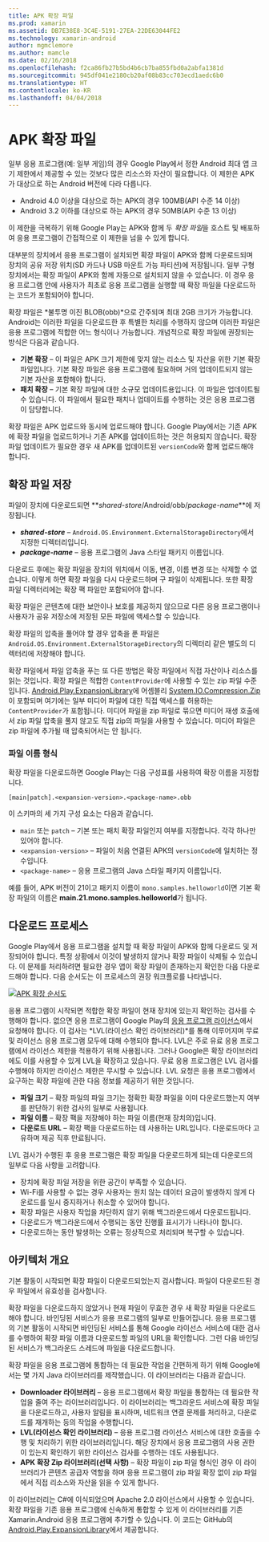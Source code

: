 ```yaml
---
title: APK 확장 파일
ms.prod: xamarin
ms.assetid: DB7E38E8-3C4E-5191-27EA-22DE63044FE2
ms.technology: xamarin-android
author: mgmclemore
ms.author: mamcle
ms.date: 02/16/2018
ms.openlocfilehash: f2ca86fb27b5bd4b6cb7ba855fbd0a2abfa1381d
ms.sourcegitcommit: 945df041e2180cb20af08b83cc703ecd1aedc6b0
ms.translationtype: HT
ms.contentlocale: ko-KR
ms.lasthandoff: 04/04/2018
---
```

# <a name="apk-expansion-files"></a>APK 확장 파일

일부 응용 프로그램(예: 일부 게임)의 경우 Google Play에서 정한 Android 최대 앱 크기 제한에서 제공할 수 있는 것보다 많은 리소스와 자산이 필요합니다. 이 제한은 APK가 대상으로 하는 Android 버전에 다라 다릅니다.

-  Android 4.0 이상을 대상으로 하는 APK의 경우 100MB(API 수준 14 이상)
-  Android 3.2 이하를 대상으로 하는 APK의 경우 50MB(API 수준 13 이상)

이 제한을 극복하기 위해 Google Play는 APK와 함께 두 *확장 파일*을 호스트 및 배포하여 응용 프로그램이 간접적으로 이 제한을 넘을 수 있게 합니다. 

대부분의 장치에서 응용 프로그램이 설치되면 확장 파일이 APK와 함께 다운로드되며 장치의 공유 저장 위치(SD 카드나 USB 마운트 가능 파티션)에 저장됩니다. 일부 구형 장치에서는 확장 파일이 APK와 함께 자동으로 설치되지 않을 수 있습니다. 이 경우 응용 프로그램 안에 사용자가 최초로 응용 프로그램을 실행할 때 확장 파일을 다운로드하는 코드가 포함되어야 합니다.

확장 파일은 *불투명 이진 BLOB(obb)*으로 간주되며 최대 2GB 크기가 가능합니다. Android는 이러한 파일을 다운로드한 후 특별한 처리를 수행하지 않으며 이러한 파일은 응용 프로그램에 적합한 어느 형식이나 가능합니다. 개념적으로 확장 파일에 권장되는 방식은 다음과 같습니다.

-   **기본 확장** &ndash; 이 파일은 APK 크기 제한에 맞지 않는 리소스 및 자산을 위한 기본 확장 파일입니다. 기본 확장 파일은 응용 프로그램에 필요하며 거의 업데이트되지 않는 기본 자산을 포함해야 합니다.
-   **패치 확장** &ndash; 기본 확장 파일에 대한 소규모 업데이트용입니다. 이 파일은 업데이트될 수 있습니다. 이 파일에서 필요한 패치나 업데이트를 수행하는 것은 응용 프로그램이 담당합니다.


확장 파일은 APK 업로드와 동시에 업로드해야 합니다.
Google Play에서는 기존 APK에 확장 파일을 업로드하거나 기존 APK를 업데이트하는 것은 허용되지 않습니다. 확장 파일 업데이트가 필요한 경우 새 APK를 업데이트된 `versionCode`와 함께 업로드해야 합니다.


## <a name="expansion-file-storage"></a>확장 파일 저장

파일이 장치에 다운로드되면 **_shared-store_/Android/obb/_package-name_**에 저장됩니다.

-   **_shared-store_** &ndash; `Android.OS.Environment.ExternalStorageDirectory`에서 지정한 디렉터리입니다.
-   **_package-name_** &ndash; 응용 프로그램의 Java 스타일 패키지 이름입니다.


다운로드 후에는 확장 파일을 장치의 위치에서 이동, 변경, 이름 변경 또는 삭제할 수 없습니다. 이렇게 하면 확장 파일을 다시 다운로드하며 구 파일이 삭제됩니다. 또한 확장 파일 디렉터리에는 확장 팩 파일만 포함되어야 합니다.

확장 파일은 콘텐츠에 대한 보안이나 보호를 제공하지 않으므로 다른 응용 프로그램이나 사용자가 공유 저장소에 저장된 모든 파일에 액세스할 수 있습니다.

확장 파일의 압축을 풀어야 할 경우 압축을 푼 파일은 `Android.OS.Environment.ExternalStorageDirectory`의 디렉터리 같은 별도의 디렉터리에 저장해야 합니다.

확장 파일에서 파일 압축을 푸는 또 다른 방법은 확장 파일에서 직접 자산이나 리소스를 읽는 것입니다. 확장 파일은 적합한 `ContentProvider`에 사용할 수 있는 zip 파일 수준입니다. [Android.Play.ExpansionLibrary](https://github.com/mattleibow/Android.Play.ExpansionLibrary)에 어셈블리 [System.IO.Compression.Zip](https://github.com/mattleibow/Android.Play.ExpansionLibrary/tree/master/System.IO.Compression.Zip)이 포함되며 여기에는 일부 미디어 파일에 대한 직접 액세스를 허용하는 `ContentProvider`가 포함됩니다. 미디어 파일을 zip 파일로 묶으면 미디어 재생 호출에서 zip 파일 압축을 풀지 않고도 직접 zip의 파일을 사용할 수 있습니다. 미디어 파일은 zip 파일에 추가될 때 압축되어서는 안 됩니다. 


### <a name="filename-format"></a>파일 이름 형식

확장 파일을 다운로드하면 Google Play는 다음 구성표를 사용하여 확장 이름을 지정합니다. 

    [main|patch].<expansion-version>.<package-name>.obb

이 스키마의 세 가지 구성 요소는 다음과 같습니다.

-   `main` 또는 `patch` &ndash; 기본 또는 패치 확장 파일인지 여부를 지정합니다. 각각 하나만 있어야 합니다.
-   `<expansion-version>` &ndash; 파일이 처음 연결된 APK의 `versionCode`에 일치하는 정수입니다.
-   `<package-name>` &ndash; 응용 프로그램의 Java 스타일 패키지 이름입니다.


예를 들어, APK 버전이 21이고 패키지 이름이 `mono.samples.helloworld`이면 기본 확장 파일의 이름은 **main.21.mono.samples.helloworld**가 됩니다.


## <a name="download-process"></a>다운로드 프로세스

Google Play에서 응용 프로그램을 설치할 때 확장 파일이 APK와 함께 다운로드 및 저장되어야 합니다. 특정 상황에서 이것이 발생하지 않거나 확장 파일이 삭제될 수 있습니다. 이 문제를 처리하려면 필요한 경우 앱이 확장 파일이 존재하는지 확인한 다음 다운로드해야 합니다. 다음 순서도는 이 프로세스의 권장 워크플로를 나타냅니다.

[![APK 확장 순서도](apk-expansion-files-images/apkexpansion.png)](apk-expansion-files-images/apkexpansion.png#lightbox)

응용 프로그램이 시작되면 적합한 확장 파일이 현재 장치에 있는지 확인하는 검사를 수행해야 합니다. 없으면 응용 프로그램이 Google Play의 [응용 프로그램 라이선스](http://developer.android.com/google/play/licensing/index.html)에서 요청해야 합니다. 이 검사는 *LVL(라이선스 확인 라이브러리)*를 통해 이루어지며 무료 및 라이선스 응용 프로그램 모두에 대해 수행되야 합니다. LVL은 주로 유료 응용 프로그램에서 라이선스 제한을 적용하기 위해 사용됩니다. 그러나 Google은 확장 라이브러리에도 이를 사용할 수 있게 LVL을 확장하고 있습니다. 무료 응용 프로그램은 LVL 검사를 수행해야 하지만 라이선스 제한은 무시할 수 있습니다. LVL 요청은 응용 프로그램에서 요구하는 확장 파일에 관한 다음 정보를 제공하기 위한 것입니다. 

-   **파일 크기** &ndash; 확장 파일의 파일 크기는 정확한 확장 파일을 이미 다운로드했는지 여부를 판단하기 위한 검사의 일부로 사용됩니다.
-   **파일 이름** &ndash; 확장 팩을 저장해야 하는 파일 이름(현재 장치의)입니다.
-   **다운로드 URL** &ndash; 확장 팩을 다운로드하는 데 사용하는 URL입니다. 다운로드마다 고유하며 제공 직후 만료됩니다.


LVL 검사가 수행된 후 응용 프로그램은 확장 파일을 다운로드하게 되는데 다운로드의 일부로 다음 사항을 고려합니다.

-  장치에 확장 파일 저장을 위한 공간이 부족할 수 있습니다.
-  Wi-Fi를 사용할 수 없는 경우 사용자는 원치 않는 데이터 요금이 발생하지 않게 다운로드를 일시 중지하거나 취소할 수 있어야 합니다.
-  확장 파일은 사용자 작업을 차단하지 않기 위해 백그라운드에서 다운로드됩니다.
-  다운로드가 백그라운드에서 수행되는 동안 진행률 표시기가 나타나야 합니다.
-  다운로드하는 동안 발생하는 오류는 정상적으로 처리되며 복구할 수 있습니다.



## <a name="architectural-overview"></a>아키텍처 개요

기본 활동이 시작되면 확장 파일이 다운로드되었는지 검사합니다. 파일이 다운로드된 경우 파일에서 유효성을 검사합니다.

확장 파일을 다운로드하지 않았거나 현재 파일이 무효한 경우 새 확장 파일을 다운로드해야 합니다. 바인딩된 서비스가 응용 프로그램의 일부로 만들어집니다. 응용 프로그램의 기본 활동이 시작되면 바인딩된 서비스를 통해 Google 라이선스 서비스에 대한 검사를 수행하여 확장 파일 이름과 다운로드할 파일의 URL을 확인합니다. 그런 다음 바인딩된 서비스가 백그라운드 스레드에 파일을 다운로드합니다.

확장 파일을 응용 프로그램에 통합하는 데 필요한 작업을 간편하게 하기 위해 Google에서는 몇 가지 Java 라이브러리를 제작했습니다. 이 라이브러리는 다음과 같습니다.

-   **Downloader 라이브러리** &ndash; 응용 프로그램에서 확장 파일을 통합하는 데 필요한 작업을 줄여 주는 라이브러리입니다. 이 라이브러리는 백그라운드 서비스에 확장 파일을 다운로드하고, 사용자 알림을 표시하며, 네트워크 연결 문제를 처리하고, 다운로드를 재개하는 등의 작업을 수행합니다.
-   **LVL(라이선스 확인 라이브러리)** &ndash; 응용 프로그램 라이선스 서비스에 대한 호출을 수행 및 처리하기 위한 라이브러리입니다. 해당 장치에서 응용 프로그램의 사용 권한이 있는지 확인하기 위한 라이선스 검사를 수행하는 데도 사용됩니다.
-   **APK 확장 Zip 라이브러리(선택 사항)** &ndash; 확장 파일이 zip 파일 형식인 경우 이 라이브러리가 콘텐츠 공급자 역할을 하며 응용 프로그램이 zip 파일 확장 없이 zip 파일에서 직접 리소스와 자산을 읽을 수 있게 합니다.


이 라이브러리는 C#에 이식되었으며 Apache 2.0 라이선스에서 사용할 수 있습니다. 확장 파일을 기존 응용 프로그램에 신속하게 통합할 수 있게 이 라이브러리를 기존 Xamarin.Android 응용 프로그램에 추가할 수 있습니다. 이 코드는 GitHub의 [Android.Play.ExpansionLibrary](https://github.com/mattleibow/Android.Play.ExpansionLibrary)에서 제공합니다.
